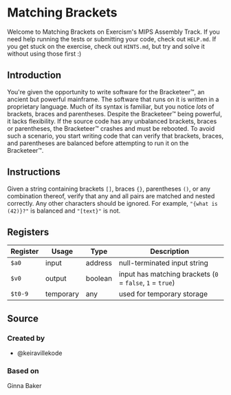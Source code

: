 # Matching Brackets

Welcome to Matching Brackets on Exercism's MIPS Assembly Track.
If you need help running the tests or submitting your code, check out `HELP.md`.
If you get stuck on the exercise, check out `HINTS.md`, but try and solve it without using those first :)

## Introduction

You're given the opportunity to write software for the Bracketeer™, an ancient but powerful mainframe.
The software that runs on it is written in a proprietary language.
Much of its syntax is familiar, but you notice _lots_ of brackets, braces and parentheses.
Despite the Bracketeer™ being powerful, it lacks flexibility.
If the source code has any unbalanced brackets, braces or parentheses, the Bracketeer™ crashes and must be rebooted.
To avoid such a scenario, you start writing code that can verify that brackets, braces, and parentheses are balanced before attempting to run it on the Bracketeer™.

## Instructions

Given a string containing brackets `[]`, braces `{}`, parentheses `()`, or any combination thereof, verify that any and all pairs are matched and nested correctly.
Any other characters should be ignored.
For example, `"{what is (42)}?"` is balanced and `"[text}"` is not.

## Registers

| Register | Usage     | Type    | Description                                               |
| -------- | --------- | ------- | --------------------------------------------------------- |
| `$a0`    | input     | address | null-terminated input string                              |
| `$v0`    | output    | boolean | input has matching brackets (`0` = `false`, `1` = `true`) |
| `$t0-9`  | temporary | any     | used for temporary storage                                |

## Source

### Created by

- @keiravillekode

### Based on

Ginna Baker